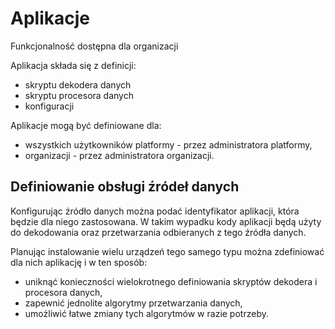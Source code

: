 # Aplikacje

<span class="badge bg-primary">Funkcjonalność dostępna dla organizacji</span>

Aplikacja składa się z definicji:
- skryptu dekodera danych
- skryptu procesora danych
- konfiguracji

Aplikacje mogą być definiowane dla:
- wszystkich użytkowników platformy - przez administratora platformy,
- organizacji - przez administratora organizacji.

## Definiowanie obsługi źródeł danych

Konfigurując źródło danych można podać identyfikator aplikacji, która będzie dla niego zastosowana. W takim wypadku kody aplikacji będą użyty do dekodowania oraz przetwarzania odbieranych z tego źródła danych.

Planując instalowanie wielu urządzeń tego samego typu można zdefiniować dla nich aplikację i w ten sposób:
- uniknąć konieczności wielokrotnego definiowania skryptów dekodera i procesora danych,
- zapewnić jednolite algorytmy przetwarzania danych,
- umożliwić łatwe zmiany tych algorytmów w razie potrzeby. 